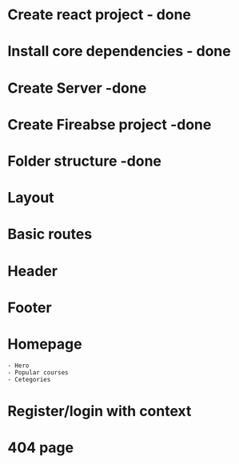 # Create react project - done
# Install core dependencies - done
# Create Server -done 
# Create Fireabse project -done 
# Folder structure -done 
# Layout
# Basic routes
# Header
# Footer
# Homepage
    - Hero
    - Popular courses
    - Cetegories
# Register/login with context
# 404 page
# 